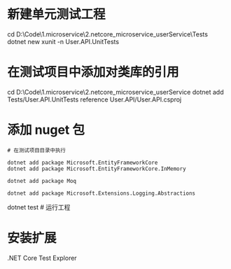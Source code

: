 # 新建单元测试工程

cd D:\Code\1.microservice\2.netcore_microservice_userService\Tests
dotnet new xunit -n User.API.UnitTests

# 在测试项目中添加对类库的引用

cd D:\Code\1.microservice\2.netcore_microservice_userService
dotnet add Tests/User.API.UnitTests reference User.API/User.API.csproj

# 添加 nuget 包

```
# 在测试项目目录中执行

dotnet add package Microsoft.EntityFrameworkCore
dotnet add package Microsoft.EntityFrameworkCore.InMemory

dotnet add package Moq

dotnet add package Microsoft.Extensions.Logging.Abstractions
```

dotnet test # 运行工程

# 安装扩展

.NET Core Test Explorer
